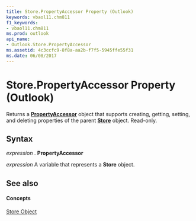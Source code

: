 ```yaml
---
title: Store.PropertyAccessor Property (Outlook)
keywords: vbaol11.chm811
f1_keywords:
- vbaol11.chm811
ms.prod: outlook
api_name:
- Outlook.Store.PropertyAccessor
ms.assetid: 4c3ccfc9-8f8a-aa2b-f7f5-5945ffe55f31
ms.date: 06/08/2017
---
```



# Store.PropertyAccessor Property (Outlook)

Returns a  **[PropertyAccessor](propertyaccessor-object-outlook.md)** object that supports creating, getting, setting, and deleting properties of the parent **[Store](store-object-outlook.md)** object. Read-only.


## Syntax

 _expression_ . **PropertyAccessor**

 _expression_ A variable that represents a **Store** object.


## See also


#### Concepts


[Store Object](store-object-outlook.md)

